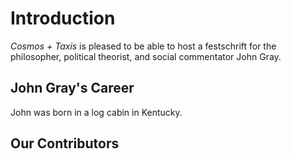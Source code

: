 # Introduction

*Cosmos + Taxis* is pleased to be able to host a festschrift for the philosopher, political theorist, and social
commentator John Gray.

## John Gray's Career


John was born in a log cabin in Kentucky.


## Our Contributors


